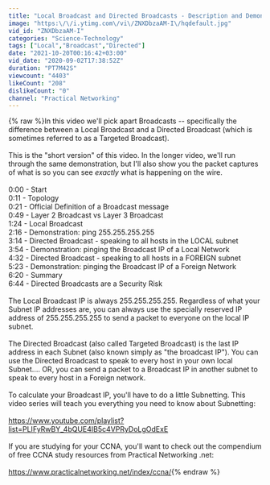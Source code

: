 ```yaml
---
title: "Local Broadcast and Directed Broadcasts - Description and Demonstration"
image: "https:\/\/i.ytimg.com\/vi\/ZNXDbzaAM-I\/hqdefault.jpg"
vid_id: "ZNXDbzaAM-I"
categories: "Science-Technology"
tags: ["Local","Broadcast","Directed"]
date: "2021-10-20T00:16:42+03:00"
vid_date: "2020-09-02T17:38:52Z"
duration: "PT7M42S"
viewcount: "4403"
likeCount: "208"
dislikeCount: "0"
channel: "Practical Networking"
---
```

{% raw %}In this video we'll pick apart Broadcasts -- specifically the difference between a Local Broadcast and a Directed Broadcast (which is sometimes referred to as a Targeted Broadcast).<br /><br />This is the &quot;short version&quot; of this video. In the longer video, we'll run through the same demonstration, but I'll also show you the packet captures of what is so you can see *exactly* what is happening on the wire.<br /><br />0:00 - Start<br />0:11 - Topology<br />0:21 - Official Definition of a Broadcast message<br />0:49 - Layer 2 Broadcast vs Layer 3 Broadcast<br />1:24 - Local Broadcast<br />2:16 - Demonstration: ping 255.255.255.255<br />3:14 - Directed Broadcast - speaking to all hosts in the LOCAL subnet<br />3:54 - Demonstration: pinging the Broadcast IP of a Local Network<br />4:32 - Directed Broadcast - speaking to all hosts in a FOREIGN subnet<br />5:23 - Demonstration: pinging the Broadcast IP of a Foreign Network<br />6:20 - Summary<br />6:44 - Directed Broadcasts are a Security Risk<br /><br />The Local Broadcast IP is always 255.255.255.255. Regardless of what your Subnet IP addresses are, you can always use the specially reserved IP address of 255.255.255.255 to send a packet to everyone on the local IP subnet.<br /><br />The Directed Broadcast (also called Targeted Broadcast) is the last IP address in each Subnet (also known simply as &quot;the broadcast IP&quot;).  You can use the Directed Broadcast to speak to every host in your own local Subnet.... OR, you can send a packet to a Broadcast IP in another subnet to speak to every host in a Foreign network.<br /><br />To calculate your Broadcast IP, you'll have to do a little Subnetting. This video series will teach you everything you need to know about Subnetting:<br /><br /><a rel="nofollow" target="blank" href="https://www.youtube.com/playlist?list=PLIFyRwBY_4bQUE4IB5c4VPRyDoLgOdExE">https://www.youtube.com/playlist?list=PLIFyRwBY_4bQUE4IB5c4VPRyDoLgOdExE</a><br /><br />If you are studying for your CCNA, you'll want to check out the compendium of free CCNA study resources from Practical Networking .net:<br /><br /><a rel="nofollow" target="blank" href="https://www.practicalnetworking.net/index/ccna/">https://www.practicalnetworking.net/index/ccna/</a>{% endraw %}
